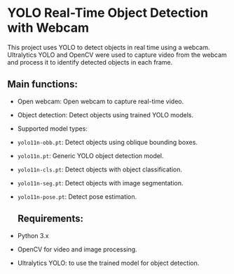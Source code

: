 # YOLO Real-Time Object Detection with Webcam
This project uses YOLO to detect objects in real time using a webcam. Ultralytics YOLO and OpenCV were used to capture video from the webcam and process it to identify detected objects in each frame.

## Main functions:
- Open webcam: Open webcam to capture real-time video.
- Object detection: Detect objects using trained YOLO models.
- Supported model types:
- `yolo11n-obb.pt`: Detect objects using oblique bounding boxes.
- `yolo11n.pt`: Generic YOLO object detection model.
- `yolo11n-cls.pt`: Detect objects with object classification.
- `yolo11n-seg.pt`: Detect objects with image segmentation.
- `yolo11n-pose.pt`: Detect pose estimation.

  ## Requirements:

- Python 3.x
- OpenCV for video and image processing.
- Ultralytics YOLO: to use the trained model for object detection.
